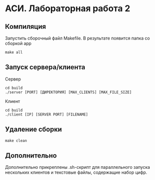 # АСИ. Лабораторная работа 2
## Компиляция
Запустить сборочный файл Makefile. В результате появится папка со сборкой app
```console
make all
```
## Запуск сервера/клиента
Сервер
```console
cd build
./server [PORT] [ДИРЕКТОРИЯ] [MAX_CLIENTS] [MAX_FILE_SIZE]
```
Клиент
```console
cd build
./client [IP] [SERVER PORT] [FILENAME]
```
## Удаление сборки
```console
make clean
```

## Дополнительно
Дополнительно прикреплены .sh-скрипт для параллельного запуска нескольких клиентов и текстовые файлы, содержащие набор цифр.
